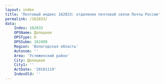 ```yaml
---
layout: index
title: 'Почтовый индекс 162833: отделение почтовой связи Почты России'
permalink: /162833/
data:
    Index: 162833
    OPSName: Долоцкое
    OPSType: О
    OPSSubm: 162499
    Region: 'Вологодская область'
    Autonom: ''
    Area: 'Устюженский район'
    City: Долоцкое
    City1: ''
    ActDate: '20101119'
    IndexOld: ''
---
```

